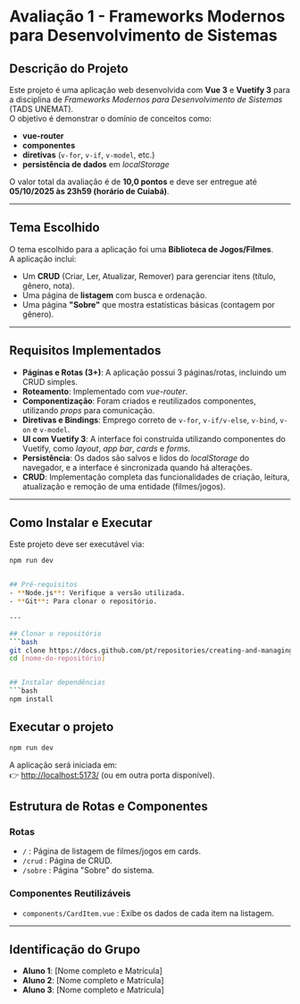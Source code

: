 # Avaliação 1 - Frameworks Modernos para Desenvolvimento de Sistemas

## Descrição do Projeto
Este projeto é uma aplicação web desenvolvida com **Vue 3** e **Vuetify 3** para a disciplina de *Frameworks Modernos para Desenvolvimento de Sistemas* (TADS UNEMAT).  
O objetivo é demonstrar o domínio de conceitos como:

- **vue-router**
- **componentes**
- **diretivas** (`v-for`, `v-if`, `v-model`, etc.)
- **persistência de dados** em *localStorage*

O valor total da avaliação é de **10,0 pontos** e deve ser entregue até **05/10/2025 às 23h59 (horário de Cuiabá)**.

---

## Tema Escolhido
O tema escolhido para a aplicação foi uma **Biblioteca de Jogos/Filmes**.  
A aplicação inclui:

- Um **CRUD** (Criar, Ler, Atualizar, Remover) para gerenciar itens (título, gênero, nota).
- Uma página de **listagem** com busca e ordenação.
- Uma página **"Sobre"** que mostra estatísticas básicas (contagem por gênero).

---

## Requisitos Implementados

- **Páginas e Rotas (3+)**: A aplicação possui 3 páginas/rotas, incluindo um CRUD simples.  
- **Roteamento**: Implementado com *vue-router*.  
- **Componentização**: Foram criados e reutilizados componentes, utilizando *props* para comunicação.  
- **Diretivas e Bindings**: Emprego correto de `v-for`, `v-if/v-else`, `v-bind`, `v-on` e `v-model`.  
- **UI com Vuetify 3**: A interface foi construída utilizando componentes do Vuetify, como *layout*, *app bar*, *cards* e *forms*.  
- **Persistência**: Os dados são salvos e lidos do *localStorage* do navegador, e a interface é sincronizada quando há alterações.  
- **CRUD**: Implementação completa das funcionalidades de criação, leitura, atualização e remoção de uma entidade (filmes/jogos).  

---

## Como Instalar e Executar

Este projeto deve ser executável via:

```bash
npm run dev


## Pré-requisitos
- **Node.js**: Verifique a versão utilizada.  
- **Git**: Para clonar o repositório.  

---

## Clonar o repositório
```bash
git clone https://docs.github.com/pt/repositories/creating-and-managing-repositories/quickstart-for-repositories
cd [nome-do-repositório]


## Instalar dependências
```bash
npm install
```

## Executar o projeto
```bash
npm run dev
```


A aplicação será iniciada em:  
👉 [http://localhost:5173/](http://localhost:5173/) (ou em outra porta disponível).

## Estrutura de Rotas e Componentes

### Rotas
- `/` : Página de listagem de filmes/jogos em cards.  
- `/crud` : Página de CRUD.  
- `/sobre` : Página "Sobre" do sistema.  

### Componentes Reutilizáveis
- `components/CardItem.vue` : Exibe os dados de cada item na listagem.  

---

## Identificação do Grupo
- **Aluno 1**: [Nome completo e Matrícula]  
- **Aluno 2**: [Nome completo e Matrícula]  
- **Aluno 3**: [Nome completo e Matrícula]  
